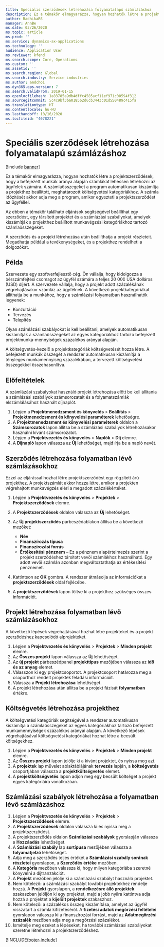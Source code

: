 ```yaml
---
title: Speciális szerződések létrehozása folyamatalapú számlázáshoz
description: Ez a témakör elmagyarázza, hogyan hozhatók létre a projektszerződések, hogy a befejezett munkák aránya alapján számlákat lehessen létrehozni az ügyfelek számára.
author: RadhikaRS
manager: AnnBe
ms.date: 03/26/2020
ms.topic: article
ms.prod: ''
ms.service: dynamics-ax-applications
ms.technology: ''
audience: Application User
ms.reviewer: kfend
ms.search.scope: Core, Operations
ms.custom: ''
ms.assetid: ''
ms.search.region: Global
ms.search.industry: Service industries
ms.author: andchoi
ms.dyn365.ops.version: 7
ms.search.validFrom: 2019-01-15
ms.openlocfilehash: 1a83785a9db4dffc4585acf11ef971c08594f312
ms.sourcegitcommit: 5c4c9bf3ba018562d6cb3443c01d550489c415fa
ms.translationtype: HT
ms.contentlocale: hu-HU
ms.lasthandoff: 10/16/2020
ms.locfileid: "4078221"
---
```

# <a name="create-advanced-contracts-for-billing-based-on-progress"></a>Speciális szerződések létrehozása folyamatalapú számlázáshoz
[!include [banner](../includes/banner.md)]

Ez a témakör elmagyarázza, hogyan hozhatók létre a projektszerződések, hogy a befejezett munkák aránya alapján számlákat lehessen létrehozni az ügyfelek számára. A számlaösszegeket a program automatikusan kiszámítja a projekthez beállított, meghatározott költségvetési kategóriákhoz. A számla időzítését akkor adja meg a program, amikor egyezteti a projektszerződést az ügyféllel.

Az ebben a témakör található eljárások segítségével beállíthat egy szerződést, egy társított projektet és a számlázási szabályokat, amelyek kiszámítják a projekthez beállított munkavégzési kategóriákhoz tartozó számlaösszegeket.

A szerződés és a projekt létrehozása után beállíthatja a projekt részleteit. Megadhatja például a tevékenységeket, és a projekthez rendelheti a dolgozókat.

## <a name="example"></a>Példa

Szervezete egy szoftverfejlesztő cég. Ön vállalja, hogy kidolgozza a bérszámfejtési csomagot az ügyfél számára a teljes 20 000 USA dolláros (USD) díjért. A szervezete vállalja, hogy a projekt adott százalékának végrehajtásakor számláz az ügyfélnek. A következő projektkategóriákat állíthatja be a munkához, hogy a számlázási folyamatban használhatók legyenek:

- Konzultáció
- Tervezés
- Telepítés

Olyan számlázási szabályokat is kell beállítani, amelyek automatikusan kiszámítják a számlaösszegeket az egyes kategóriákhoz tartozó befejezett projektmunka-mennyiségek százalékos arányai alapján.

A költségvetés-kezelő a projektkategóriák költségvetését hozza létre. A befejezett munkák összegét a rendszer automatikusan kiszámítja a tényleges munkamennyiség százalékában, a tervezett költségvetési összegekkel összehasonlítva.

## <a name="prerequisites"></a>Előfeltételek

A számlázási szabályokat használó projekt létrehozása előtt be kell állítania a számlázási szabályok számsorozatait és a folyamatszámlák elszámlálásához használt díjnaplót.

1. Lépjen a **Projektmenedzsment és könyvelés** \> **Beállítás** \> **Projektmenedzsment és könyvelési paraméterek** lehetőségre.
2. A **Projektmenedzsment és könyvelési paraméterek** oldalon a **Számsorozatok** lapon állítsa be a számlázási szabályok létrehozásakor használni kívánt számsorozatot.
3. Lépjen a **Projektvezetés és könyvelés** \> **Naplók** \> **Díj** elemre.
4. A **Díjnapló** lapon válassza az **Új** lehetőséget, majd írja be a napló nevét.

## <a name="create-a-contract-for-progress-billings"></a>Szerződés létrehozása folyamatban lévő számlázásokhoz

Ezzel az eljárással hozhat létre projektszerződést egy rögzített árú projekthez. A projektszámlát akkor hozza létre, amikor a projekten végrehajtott munkavégzés eléri a megadott százalékértéket.

1. Lépjen a **Projektvezetés és könyvelés** \> **Projektek** \> **Projektszerződések** elemre.
2. A **Projektszerződések** oldalon válassza az **Új** lehetőséget.
3. Az **Új projektszerződés** párbeszédablakon állítsa be a következő mezőket:

    - **Név**
    - **Finanszírozás típusa**
    - **Finanszírozási forrás**
    - **Értékesítési pénznem** – Ez a pénznem alapértelmezés szerint a projekt szerződéshez társított vevői számlákhoz használható. Egy adott vevői számlán azonban megváltoztathatja az értékesítési pénznemet.

4. Kattintson az **OK** gombra. A rendszer átmásolja az információkat a **projektszerződések** oldal fejlécébe.
5. A **projektszerződések** lapon töltse ki a projekthez szükséges összes információt.

## <a name="create-a-project-for-progress-billings"></a>Projekt létrehozása folyamatban lévő számlázásokhoz

A következő lépések végrehajtásával hozhat létre projekteket és a projekt szerződéshez kapcsolódó alprojekteket.

1. Lépjen a **Projektvezetés és könyvelés** \> **Projektek** \> **Minden projekt** elemre.
2. Az **Összes projekt** lapon válassza az **Új** lehetőséget.
3. Az **új projekt** párbeszédpanel **projekttípus** mezőjében válassza az **idő és az anyag** elemet.
4. Válasszon ki egy projektcsoportot. A projektcsoport határozza meg a csoporthoz rendelt projektek feladási információit.
5. Válassza a **Projekt létrehozása** lehetőséget.
6. A projekt létrehozása után állítsa be a projekt fázisát **folyamatban** értékre.

## <a name="create-a-budget-for-a-project"></a>Költségvetés létrehozása projekthez

A költségvetési kategóriák segítségével a rendszer automatikusan kiszámítja a számlaösszegeket az egyes kategóriákhoz tartozó befejezett munkamennyiségek százalékos arányai alapján. A következő lépések végrehajtásával költségvetési kategóriákat hozhat létre a becsült költségekhez.

1. Lépjen a **Projektvezetés és könyvelés** \> **Projektek** \> **Minden projekt** elemre.
2. Az **Összes projekt** lapon jelölje ki a kívánt projektet, és nyissa meg azt.
3. A **projektek** lap művelet ablaktáblájának **tervezés** lapján, a **költségvetés** csoportjában válassza a **projektköltségvetés** elemet.
4. A **projektköltségvetés** lapon adjon meg egy becsült költséget a projekt egyes kategóriáira vonatkozóan.

## <a name="create-billing-rules-for-progress-billings"></a>Számlázási szabályok létrehozása a folyamatban lévő számlázáshoz

1. Lépjen a **Projektvezetés és könyvelés** \> **Projektek** \> **Projektszerződések** elemre.
2. A **Projektszerződések** oldalon válassza ki és nyissa meg a projektszerződést.
3. A projektszerződés oldalon **Számlázási szabályok** gyorslapján válassza a **Hozzáadás** lehetőséget.
4. A **Számlázási szabály** lap **sortípusa** mezőjében válassza a **folyamatjelző** lehetőséget.
5. Adja meg a szerződés teljes értékét a **Számlázási szabály sorának részletei** gyorslapon, a **Szerződés értéke** mezőben.
6. A **Kategória** mezőben válassza ki, hogy milyen kategóriába szeretné könyvelni a díjtranzakciót.
7. A **Projekt** mezőben jelölje ki a számlázási szabályt használó projektet.
8. Nem kötelező: a számlázási szabályt további projektekhez rendelje hozzá. A **Projekt** gyorslapon, a **rendelkezésre álló projektek** szakaszban jelöljön ki egy projektet, majd a jobb nyílra kattintva adja hozzá a projektet a **kijelölt projektek** szakaszhoz.
9. Nem kötelező: a százalékos összeg kiszámítása, amelyet az ügyfél visszatart a számla kifizetéséről. A **fizetési adatok megőrzési feltételei** gyorslapon válassza ki a finanszírozási forrást, majd az **Adatmegőrzési százalék** mezőben adja meg a megőrzési százalékot.
10. Ismételje meg ezeket a lépéseket, ha további számlázási szabályokat szeretne létrehozni a projektszerződéshez.


[!INCLUDE[footer-include](../includes/footer-banner.md)]